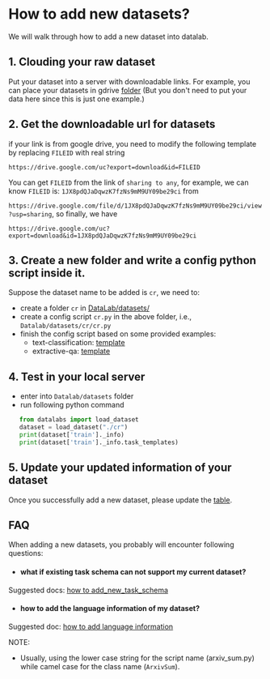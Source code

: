 # How to add new datasets?

We will walk through how to add a new dataset into datalab.


## 1. Clouding your raw dataset
Put your dataset into a server with downloadable links.
For example, you can place your datasets in gdrive [folder](https://drive.google.com/drive/folders/1JttBMEoUmVZ8wF7Qa6C8h32XJpqEOd7u?usp=sharing) (But you don't need to put your data here since this is just one example.)


## 2. Get the downloadable url for datasets

if your link is from google drive, you need to modify the following template by replacing `FILEID` with real string

`https://drive.google.com/uc?export=download&id=FILEID`

You can get `FILEID` from the link of `sharing to any`, for example, we can know
`FILEID` is: `1JX8pdQJaDqwzK7fzNs9mM9UY09be29ci` from 

`https://drive.google.com/file/d/1JX8pdQJaDqwzK7fzNs9mM9UY09be29ci/view?usp=sharing`, 
so finally, we have

`https://drive.google.com/uc?export=download&id=1JX8pdQJaDqwzK7fzNs9mM9UY09be29ci`


## 3. Create a new folder and write a config python script inside it.

Suppose the dataset name to be added is `cr`, we need to:
* create a folder `cr` in [DataLab/datasets/](https://github.com/ExpressAI/DataLab/tree/main/datasets)
* create a config script `cr.py` in the above folder, i.e., `Datalab/datasets/cr/cr.py`
* finish the config script based on some provided examples:
    * text-classification: [template](https://github.com/ExpressAI/DataLab/tree/main/datasets/cr)
    * extractive-qa: [template](https://github.com/ExpressAI/DataLab/blob/main/datasets/squad/squad.py)
    


## 4. Test in your local server
* enter into `Datalab/datasets` folder
* run following python command

```python
   from datalabs import load_dataset
   dataset = load_dataset("./cr")
   print(dataset['train']._info)
   print(dataset['train']._info.task_templates)
```

## 5. Update your updated information of your dataset
Once you successfully add a new dataset, please update the [table](https://github.com/ExpressAI/DataLab/blob/main/docs/SDK/task_normalization.md).


## FAQ
When adding a new datasets, you probably will encounter following questions:

* #### what if existing task schema can not support my current dataset?
Suggested docs: [how to add_new_task_schema](https://github.com/ExpressAI/DataLab/blob/main/docs/SDK/add_new_task_schema.md)

* #### how to add the language information of my dataset?
Suggested doc: [how to add language information](https://github.com/ExpressAI/DataLab/blob/main/docs/SDK/add_language_info.md)


NOTE:
* Usually, using the lower case string for the script name (arxiv_sum.py) while camel case for the class name (`ArxivSum`).
